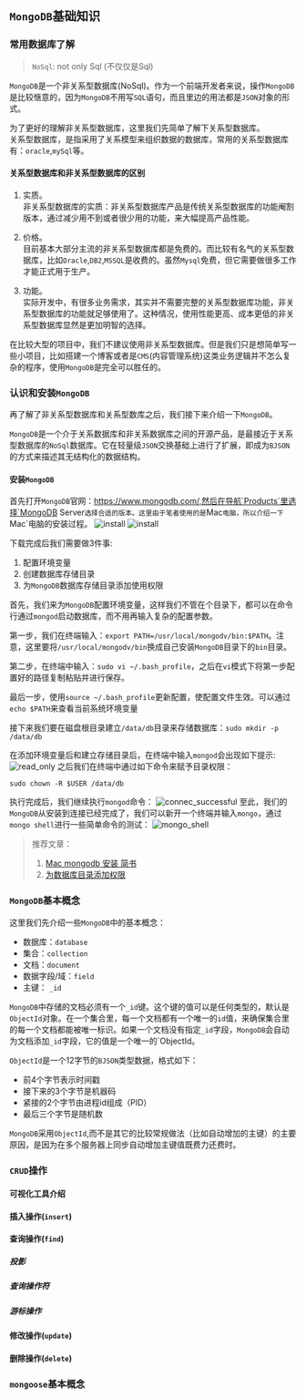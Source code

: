 ## `MongoDB`基础知识

### 常用数据库了解
> `NoSql`: not only Sql (不仅仅是Sql)

`MongoDB`是一个非关系型数据库(NoSql)。作为一个前端开发者来说，操作`MongoDB`是比较惬意的，因为`MongoDB`不用写`SQL`语句，而且里边的用法都是`JSON`对象的形式。

为了更好的理解非关系型数据库，这里我们先简单了解下关系型数据库。  
关系型数据库，是指采用了关系模型来组织数据的数据库，常用的关系型数据库有：`oracle`,`mySql`等。

#### 关系型数据库和非关系型数据库的区别
1. 实质。  
非关系型数据库的实质：非关系型数据库产品是传统关系型数据库的功能阉割版本，通过减少用不到或者很少用的功能，来大幅提高产品性能。

2. 价格。  
目前基本大部分主流的非关系型数据库都是免费的。而比较有名气的关系型数据库，比如`Oracle`,`DB2`,`MSSQL`是收费的。虽然`Mysql`免费，但它需要做很多工作才能正式用于生产。

3. 功能。  
实际开发中，有很多业务需求，其实并不需要完整的关系型数据库功能，非关系型数据库的功能就足够使用了。这种情况，使用性能更高、成本更低的非关系型数据库显然是更加明智的选择。

在比较大型的项目中，我们不建议使用非关系型数据库。但是我们只是想简单写一些小项目，比如搭建一个博客或者是`CMS`(内容管理系统)这类业务逻辑并不怎么复杂的程序，使用`MongoDB`是完全可以胜任的。
 
### 认识和安装`MongoDB`
再了解了非关系型数据库和关系型数库之后，我们接下来介绍一下`MongoDB`。

`MongoDB`是一个介于关系数据库和非关系数据库之间的开源产品，是最接近于关系型数据库的`NoSql`数据库。它在轻量级`JSON`交换基础上进行了扩展，即成为`BJSON`的方式来描述其无结构化的数据结构。

#### 安装`MongoDB`
首先打开`MongoDB`官网：https://www.mongodb.com/,然后在导航`Products`里选择`MongoDB Server`选择合适的版本。这里由于笔者使用的是`Mac`电脑，所以介绍一下`Mac`电脑的安装过程。 
![install](./screenshots/mongo_install_01.png)
![install](./screenshots/mongo_install_02.png)

下载完成后我们需要做3件事:  
1. 配置环境变量
2. 创建数据库存储目录
3. 为`MongoDB`数据库存储目录添加使用权限

首先，我们来为`MongoDB`配置环境变量，这样我们不管在个目录下，都可以在命令行通过`mongod`启动数据库，而不用再输入复杂的配置参数。

第一步，我们在终端输入：`export PATH=/usr/local/mongodv/bin:$PATH`。注意，这里要将`/usr/local/mongodv/bin`换成自己安装`MongoDB`目录下的`bin`目录。
  
第二步，在终端中输入：`sudo vi ~/.bash_profile`，之后在`vi`模式下将第一步配置好的路径复制粘贴并进行保存。

最后一步，使用`source ~/.bash_profile`更新配置，使配置文件生效。可以通过`echo $PATH`来查看当前系统环境变量

接下来我们要在磁盘根目录建立`/data/db`目录来存储数据库：`sudo mkdir -p /data/db`

在添加环境变量后和建立存储目录后，在终端中输入`mongod`会出现如下提示:
![read_only](screenshots/mongo_read_only.png)
之后我们在终端中通过如下命令来赋予目录权限：
```
sudo chown -R $USER /data/db
```
执行完成后，我们继续执行`mongod`命令：
![connec_successful](./screenshots/mongo_connec_successful.png)
至此，我们的`MongoDB`从安装到连接已经完成了，我们可以新开一个终端并输入`mongo`，通过`mongo shell`进行一些简单命令的测试：
![mongo_shell](./screenshots/mongo_shell_firstuse.png)


> 推荐文章：  
> 1. [Mac mongodb 安装 简书](https://www.jianshu.com/p/bb77f8be67f4)  
> 2. [为数据库目录添加权限](https://stackoverflow.com/questions/42446931/mongodb-exception-in-initandlisten-20-attempted-to-create-a-lock-file-on-a-rea)


### `MongoDB`基本概念
这里我们先介绍一些`MongoDB`中的基本概念：
* 数据库：`database`
* 集合：`collection`
* 文档：`document`
* 数据字段/域：`field`
* 主键： `_id`

`MongoDB`中存储的文档必须有一个`_id`键。这个键的值可以是任何类型的，默认是`ObjectId`对象。在一个集合里，每一个文档都有一个唯一的`id`值，来确保集合里的每一个文档都能被唯一标识。如果一个文档没有指定`_id`字段，`MongoDB`会自动为文档添加`_id`字段，它的值是一个唯一的`ObjectId。

`ObjectId`是一个12字节的`BJSON`类型数据，格式如下：
* 前4个字节表示时间戳
* 接下来的3个字节是机器码
* 紧接的2个字节由进程id组成（PID）
* 最后三个字节是随机数

`MongoDB`采用`ObjectId`,而不是其它的比较常规做法（比如自动增加的主键）的主要原因，是因为在多个服务器上同步自动增加主键值既费力还费时。


### `CRUD`操作

#### 可视化工具介绍

#### 插入操作(`insert`)

#### 查询操作(`find`)

##### 投影

##### 查询操作符

##### 游标操作

#### 修改操作(`update`)

#### 删除操作(`delete`)

### `mongoose`基本概念

